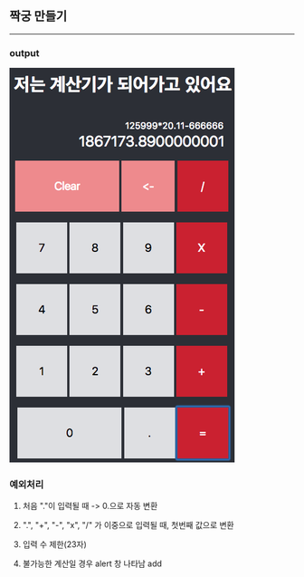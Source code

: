 ## 짝궁 만들기
---
### output

![ouput](./output.png)

### 예외처리

1. 처음 "."이 입력될 때 -> 0.으로 자동 변환

2. ".", "+", "-", "x", "/" 가 이중으로 입력될 때, 첫번째 값으로 변환

3. 입력 수 제한(23자)

4. 불가능한 계산일 경우 alert 창 나타남
  add
